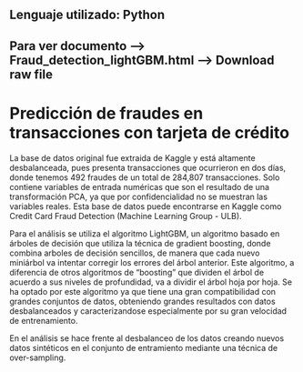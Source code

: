 ## Lenguaje utilizado: Python
## Para ver documento --> Fraud_detection_lightGBM.html --> Download raw file

# Predicción de fraudes en transacciones con tarjeta de crédito
La base de datos original fue extraida de Kaggle y está altamente desbalanceada, pues presenta transacciones que ocurrieron en dos días, donde tenemos 492 fraudes de un total de 284,807 transacciones. Solo contiene variables de entrada numéricas que son el resultado de una transformación PCA, ya que por confidencialidad no se muestran las variables reales. Esta base de datos puede encontrarse en Kaggle como Credit Card Fraud Detection (Machine Learning Group - ULB).

Para el análisis se utiliza el algoritmo LightGBM, un algoritmo basado en árboles de decisión que utiliza la técnica de gradient boosting, donde combina arboles de decisión sencillos, de manera que cada nuevo miniárbol
va intentar corregir los errores del árbol anterior. Este algoritmo, a diferencia de otros algoritmos de “boosting” que dividen el árbol de acuerdo a sus niveles de profundidad, va a dividir el árbol hoja por hoja. Se ha 
optado por este algoritmo ya que tiene una gran compatibilidad con grandes conjuntos de datos, obteniendo grandes resultados con datos desbalanceados y caracterizandose especialmente por su gran velocidad de entrenamiento.

En el análisis se hace frente al desbalanceo de los datos creando nuevos datos sintéticos en el conjunto de entramiento mediante una técnica de over-sampling.

